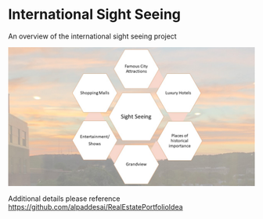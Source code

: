 # International Sight Seeing

An overview of the international sight seeing project

![image](InternationalSightSeeing.jpg)

Additional details please reference https://github.com/alpaddesai/RealEstatePortfolioIdea
